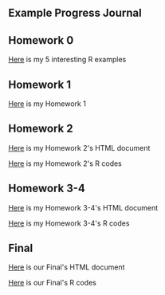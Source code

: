 ## Example Progress Journal

## Homework 0

[Here](files/example_homework_0.html) is my 5 interesting R examples

## Homework 1

[Here](files/EVDS-HW1.html) is my Homework 1

## Homework 2

[Here](files/Homework2.html) is my Homework 2's HTML document

[Here](files/Homework2.Rmd) is my Homework 2's R codes

## Homework 3-4

[Here](files/Homework-3-4.html) is my Homework 3-4's HTML document

[Here](files/Homework3&4.Rmd) is my Homework 3-4's R codes

## Final

[Here](files/ETM-58D-Project.html) is our Final's HTML document

[Here](files/ETM-58D-Project.Rmd) is our Final's R codes
